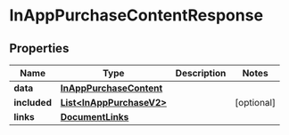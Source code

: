 

# InAppPurchaseContentResponse


## Properties

| Name | Type | Description | Notes |
|------------ | ------------- | ------------- | -------------|
|**data** | [**InAppPurchaseContent**](InAppPurchaseContent.md) |  |  |
|**included** | [**List&lt;InAppPurchaseV2&gt;**](InAppPurchaseV2.md) |  |  [optional] |
|**links** | [**DocumentLinks**](DocumentLinks.md) |  |  |



